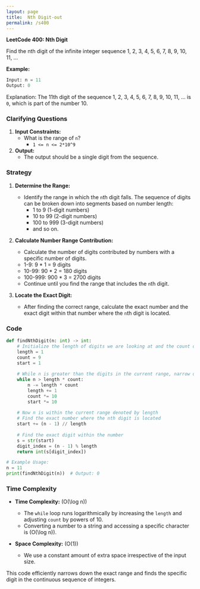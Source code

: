```yaml
---
layout: page
title:  Nth Digit-out
permalink: /s400
---
```


**LeetCode 400: Nth Digit**

Find the nth digit of the infinite integer sequence 1, 2, 3, 4, 5, 6, 7, 8, 9, 10, 11, ...

**Example:**
```python
Input: n = 11
Output: 0
```
Explanation: The 11th digit of the sequence 1, 2, 3, 4, 5, 6, 7, 8, 9, 10, 11, ... is `0`, which is part of the number 10.

### Clarifying Questions

1. **Input Constraints:**
   - What is the range of `n`?
     - `1 <= n <= 2*10^9`
2. **Output:**
   - The output should be a single digit from the sequence.

### Strategy

1. **Determine the Range:**
   - Identify the range in which the `n`th digit falls. The sequence of digits can be broken down into segments based on number length:
     - 1 to 9 (1-digit numbers)
     - 10 to 99 (2-digit numbers)
     - 100 to 999 (3-digit numbers)
     - and so on.

2. **Calculate Number Range Contribution:**
   - Calculate the number of digits contributed by numbers with a specific number of digits.
   - 1-9: 9 * 1 = 9 digits
   - 10-99: 90 * 2 = 180 digits
   - 100-999: 900 * 3 = 2700 digits
   - Continue until you find the range that includes the `n`th digit.

3. **Locate the Exact Digit:**
   - After finding the correct range, calculate the exact number and the exact digit within that number where the `n`th digit is located.

### Code

```python
def findNthDigit(n: int) -> int:
    # Initialize the length of digits we are looking at and the count of numbers
    length = 1
    count = 9
    start = 1
    
    # While n is greater than the digits in the current range, narrow down the range
    while n > length * count:
        n -= length * count
        length += 1
        count *= 10
        start *= 10
    
    # Now n is within the current range denoted by length
    # Find the exact number where the nth digit is located
    start += (n - 1) // length
    
    # Find the exact digit within the number
    s = str(start)
    digit_index = (n - 1) % length
    return int(s[digit_index])

# Example Usage:
n = 11
print(findNthDigit(n))  # Output: 0
```

### Time Complexity

- **Time Complexity:** \(O(\log n)\)
  - The `while` loop runs logarithmically by increasing the `length` and adjusting `count` by powers of 10.
  - Converting a number to a string and accessing a specific character is \(O(\log n)\).

- **Space Complexity:** \(O(1)\)
  - We use a constant amount of extra space irrespective of the input size.

This code efficiently narrows down the exact range and finds the specific digit in the continuous sequence of integers.